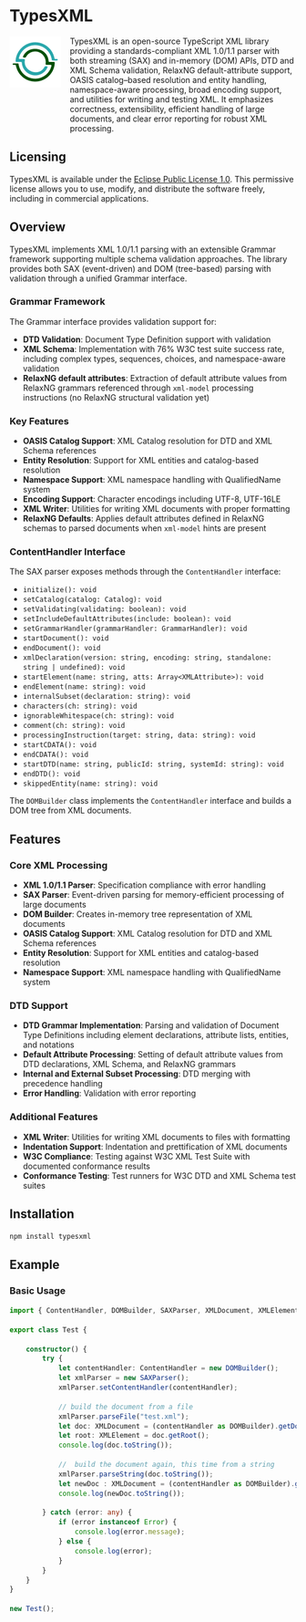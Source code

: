 # TypesXML

<!-- markdownlint-disable MD033 -->
<div style="display:flex; vertical-align: top;">
    <img src="./typesXML.png" alt="TypesXML logo" style="width:90px; height:90px;float:left; margin-right: 16px;"/> TypesXML is an open-source TypeScript XML library providing a standards-compliant XML 1.0/1.1 parser with both streaming (SAX) and in-memory (DOM) APIs, DTD and XML Schema validation, RelaxNG default-attribute support, OASIS catalog–based resolution and entity handling, namespace-aware processing, broad encoding support, and utilities for writing and testing XML. It emphasizes correctness, extensibility, efficient handling of large documents, and clear error reporting for robust XML processing.
</div>

## Licensing

TypesXML is available under the [Eclipse Public License 1.0](./LICENSE). This permissive license allows you to use, modify, and distribute the software freely, including in commercial applications.

## Overview

TypesXML implements XML 1.0/1.1 parsing with an extensible Grammar framework supporting multiple schema validation approaches. The library provides both SAX (event-driven) and DOM (tree-based) parsing with validation through a unified Grammar interface.

### Grammar Framework

The Grammar interface provides validation support for:

- **DTD Validation**: Document Type Definition support with validation
- **XML Schema**: Implementation with 76% W3C test suite success rate, including complex types, sequences, choices, and namespace-aware validation
- **RelaxNG default attributes**: Extraction of default attribute values from RelaxNG grammars referenced through `xml-model` processing instructions (no RelaxNG structural validation yet)

### Key Features

- **OASIS Catalog Support**: XML Catalog resolution for DTD and XML Schema references
- **Entity Resolution**: Support for XML entities and catalog-based resolution
- **Namespace Support**: XML namespace handling with QualifiedName system
- **Encoding Support**: Character encodings including UTF-8, UTF-16LE
- **XML Writer**: Utilities for writing XML documents with proper formatting
- **RelaxNG Defaults**: Applies default attributes defined in RelaxNG schemas to parsed documents when `xml-model` hints are present

### ContentHandler Interface

The SAX parser exposes methods through the `ContentHandler` interface:

- `initialize(): void`
- `setCatalog(catalog: Catalog): void`
- `setValidating(validating: boolean): void`
- `setIncludeDefaultAttributes(include: boolean): void`
- `setGrammarHandler(grammarHandler: GrammarHandler): void`
- `startDocument(): void`
- `endDocument(): void`
- `xmlDeclaration(version: string, encoding: string, standalone: string | undefined): void`
- `startElement(name: string, atts: Array<XMLAttribute>): void`
- `endElement(name: string): void`
- `internalSubset(declaration: string): void`
- `characters(ch: string): void`
- `ignorableWhitespace(ch: string): void`
- `comment(ch: string): void`
- `processingInstruction(target: string, data: string): void`
- `startCDATA(): void`
- `endCDATA(): void`
- `startDTD(name: string, publicId: string, systemId: string): void`
- `endDTD(): void`
- `skippedEntity(name: string): void`

The `DOMBuilder` class implements the `ContentHandler` interface and builds a DOM tree from XML documents.

## Features

### Core XML Processing

- **XML 1.0/1.1 Parser**: Specification compliance with error handling
- **SAX Parser**: Event-driven parsing for memory-efficient processing of large documents
- **DOM Builder**: Creates in-memory tree representation of XML documents
- **OASIS Catalog Support**: XML Catalog resolution for DTD and XML Schema references
- **Entity Resolution**: Support for XML entities and catalog-based resolution
- **Namespace Support**: XML namespace handling with QualifiedName system

### DTD Support

- **DTD Grammar Implementation**: Parsing and validation of Document Type Definitions including element declarations, attribute lists, entities, and notations
- **Default Attribute Processing**: Setting of default attribute values from DTD declarations, XML Schema, and RelaxNG grammars
- **Internal and External Subset Processing**: DTD merging with precedence handling
- **Error Handling**: Validation with error reporting

### Additional Features

- **XML Writer**: Utilities for writing XML documents to files with formatting
- **Indentation Support**: Indentation and prettification of XML documents
- **W3C Compliance**: Testing against W3C XML Test Suite with documented conformance results
- **Conformance Testing**: Test runners for W3C DTD and XML Schema test suites

## Installation

```bash
npm install typesxml
```

## Example

### Basic Usage

```TypeScript
import { ContentHandler, DOMBuilder, SAXParser, XMLDocument, XMLElement } from "typesxml";

export class Test {

    constructor() {
        try {
            let contentHandler: ContentHandler = new DOMBuilder();
            let xmlParser = new SAXParser();
            xmlParser.setContentHandler(contentHandler);

            // build the document from a file
            xmlParser.parseFile("test.xml");
            let doc: XMLDocument = (contentHandler as DOMBuilder).getDocument();
            let root: XMLElement = doc.getRoot();
            console.log(doc.toString());

            //  build the document again, this time from a string
            xmlParser.parseString(doc.toString());
            let newDoc : XMLDocument = (contentHandler as DOMBuilder).getDocument();
            console.log(newDoc.toString());

        } catch (error: any) {
            if (error instanceof Error) {
                console.log(error.message);
            } else {
                console.log(error);
            }
        }
    }
}

new Test();
```
